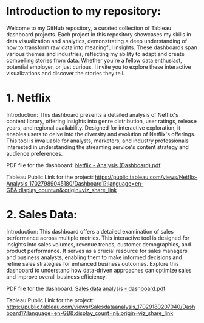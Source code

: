# Introduction to my repository:
Welcome to my GitHub repository, a curated collection of Tableau dashboard projects. Each project in this repository showcases my skills in data visualization and analytics, demonstrating a deep understanding of how to transform raw data into meaningful insights. These dashboards span various themes and industries, reflecting my ability to adapt and create compelling stories from data. Whether you're a fellow data enthusiast, potential employer, or just curious, I invite you to explore these interactive visualizations and discover the stories they tell.


# 1. Netflix
Introduction:
This dashboard presents a detailed analysis of Netflix's content library, offering insights into genre distribution, user ratings, release years, and regional availability. Designed for interactive exploration, it enables users to delve into the diversity and evolution of Netflix's offerings. This tool is invaluable for analysts, marketers, and industry professionals interested in understanding the streaming service's content strategy and audience preferences.

PDF file for the dashboard:
[Netflix - Analysis (Dashboard).pdf](https://github.com/aditya0798/Tableau_visualization/files/13782104/Netflix.-.Analysis.Dashboard.pdf)

Tableau Public Link for the project:
https://public.tableau.com/views/Netflix-Analysis_17027989045180/Dashboard1?:language=en-GB&:display_count=n&:origin=viz_share_link


# 2. Sales Data:
Introduction: 
This dashboard offers a detailed examination of sales performance across multiple metrics. This interactive tool is designed for insights into sales volumes, revenue trends, customer demographics, and product performance. It serves as a crucial resource for sales managers and business analysts, enabling them to make informed decisions and refine sales strategies for enhanced business outcomes. Explore this dashboard to understand how data-driven approaches can optimize sales and improve overall business efficiency.

PDF file for the dashboard: [Sales data analysis - dashboard.pdf](https://github.com/aditya0798/Tableau_visualization/files/13782189/Sales.data.analysis.-.dashboard.pdf)

Tableau Public Link for the project: https://public.tableau.com/views/Salesdataanalysis_17029180207040/Dashboard1?:language=en-GB&:display_count=n&:origin=viz_share_link








